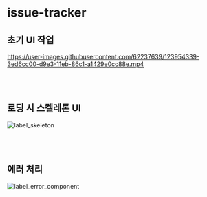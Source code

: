 # issue-tracker


## 초기 UI 작업
https://user-images.githubusercontent.com/62237639/123954339-3ed6cc00-d9e3-11eb-86c1-a1429e0cc88e.mp4

<br>
<br>

## 로딩 시 스켈레톤 UI
![label_skeleton](https://user-images.githubusercontent.com/62237639/123954540-7c3b5980-d9e3-11eb-90e3-319130e93659.gif)

<br>
<br>

## 에러 처리

![label_error_component](https://user-images.githubusercontent.com/62237639/123954867-dcca9680-d9e3-11eb-8b78-f90261320944.png)

